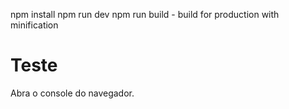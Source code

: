 npm install
npm run dev
npm run build - build for production with minification


# Teste
Abra o console do navegador.